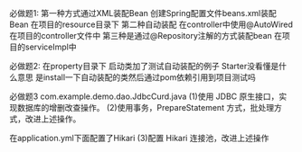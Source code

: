 必做题1:
  第一种方式通过XML装配Bean 创建Spring配置文件beans.xml装配Bean  在项目的resource目录下
  第二种自动装配 在controller中使用@AutoWired   在项目的controller文件中
  第三种是通过@Repository注解的方式装配bean     在项目的serviceImpl中
  
必做题2:
  在property目录下  启动类加了测试自动装配的例子 Starter没看懂是什么意思 是install一下自动装配的类然后通过pom依赖引用到项目测试吗
  
必做题3
  com.example.demo.dao.JdbcCurd.java
  (1)使用 JDBC 原生接口，实现数据库的增删改查操作。
  (2)使用事务，PrepareStatement 方式，批处理方式，改进上述操作。
  
  在application.yml下面配置了Hikari
  (3)配置 Hikari 连接池，改进上述操作
